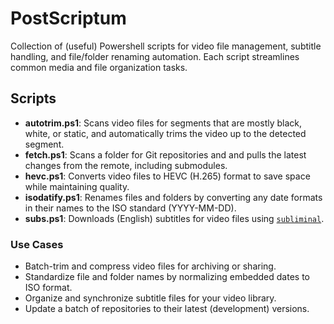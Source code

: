 # PostScriptum

Collection of (useful) Powershell scripts for video file management, subtitle handling, and file/folder renaming automation. Each script streamlines common media and file organization tasks.

## Scripts

- **autotrim.ps1**:     Scans video files for segments that are mostly black, white, or static, and automatically trims the video up to the detected segment.
- **fetch.ps1**:        Scans a folder for Git repositories and and pulls the latest changes from the remote, including submodules.
- **hevc.ps1**:         Converts video files to HEVC (H.265) format to save space while maintaining quality.
- **isodatify.ps1**:    Renames files and folders by converting any date formats in their names to the ISO standard (YYYY-MM-DD).
- **subs.ps1**:         Downloads (English) subtitles for video files using [`subliminal`](https://github.com/Diaoul/subliminal).

### Use Cases

- Batch-trim and compress video files for archiving or sharing.
- Standardize file and folder names by normalizing embedded dates to ISO format.
- Organize and synchronize subtitle files for your video library.
- Update a batch of repositories to their latest (development) versions.
